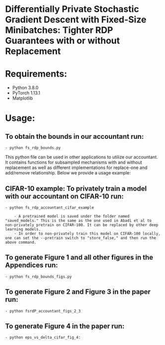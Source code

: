 # Differentially Private Stochastic Gradient Descent with Fixed-Size Minibatches: Tighter RDP Guarantees with or without Replacement

# Requirements:

- Python 3.8.0
- PyTorch 1.13.1
- Matplotlib

# Usage:

## To obtain the bounds in our accountant run:
    - python fs_rdp_bounds.py

This python file can be used in other applications to utilize our accountant. It contains functions for subsampled mechanisms with and without replacement as well as different implementations for replace-one and add/remove relationship. Below we provide a usage example:

## CIFAR-10 example: To privately train a model with our accountant on CIFAR-10 run:

    - python fs_rdp_accountant_cifar_example

        - A pretrained model is saved under the folder named "saved_models." This is the same as the one used in Abadi et al to non-privately pretrain on CIFAR-100. It can be replaced by other deep learning models.
        - In order to non-privately train this model on CIFAR-100 locally, one can set the --pretrain switch to "store_false," and then run the above command.

## To generate Figure 1 and all other figures in the Appendices run:

    - python fs_rdp_bounds_figs.py

## To generate Figure 2 and Figure 3 in the paper run:

    - python fsrdP_accountant_figs_2_3

## To generate Figure 4 in the paper run:

    - python eps_vs_delta_cifar_fig_4:
